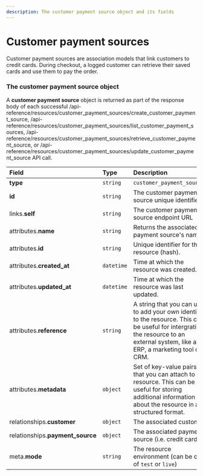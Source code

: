 ```yaml
---
description: The customer payment source object and its fields
---
```


# Customer payment sources

Customer payment sources are association models that link customers to credit cards.
During checkout, a logged customer can retrieve their saved cards and use them to pay the order.


### The customer payment source object

A **customer payment source** object is returned as part of the response body of each successful
/api-reference/resources/customer_payment_sources/create_customer_payment_source,
/api-reference/resources/customer_payment_sources/list_customer_payment_sources,
/api-reference/resources/customer_payment_sources/retrieve_customer_payment_source,
or /api-reference/resources/customer_payment_sources/update_customer_payment_source API call.

| Field | Type | Description |
| :--- | :--- | :--- |
| **type** | `string` | `customer_payment_sources` |
| **id** | `string` | The customer payment source unique identifier |
| links.**self** | `string` | The customer payment source endpoint URL |
| attributes.**name** | `string` | Returns the associated payment source's name |
| attributes.**id** | `string` | Unique identifier for the resource (hash). |
| attributes.**created_at** | `datetime` | Time at which the resource was created. |
| attributes.**updated_at** | `datetime` | Time at which the resource was last updated. |
| attributes.**reference** | `string` | A string that you can use to add your own identifier to the resource. This can be useful for intergrating the resource to an external system, like an ERP, a marketing tool or a CRM. |
| attributes.**metadata** | `object` | Set of key-value pairs that you can attach to the resource. This can be useful for storing additional information about the resource in a structured format. |
| relationships.**customer** | `object` | The associated customer. |
| relationships.**payment_source** | `object` | The associated payment source (i.e. credit card). |
| meta.**mode** | `string` | The resource environment \(can be one of `test` or `live`\) |
